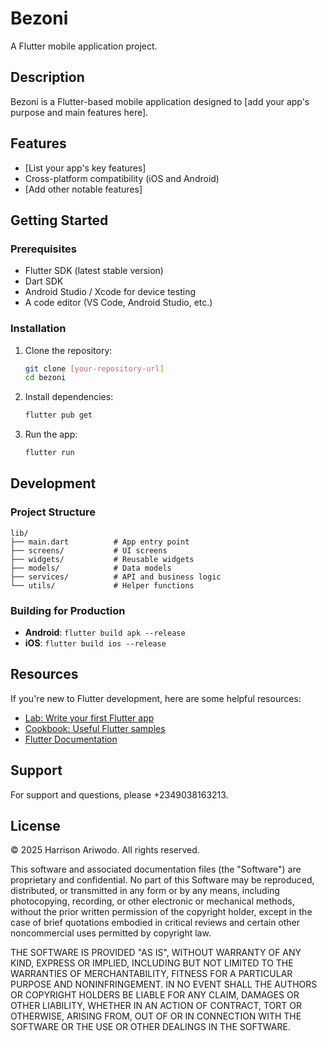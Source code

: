 # Bezoni

A Flutter mobile application project.

## Description

Bezoni is a Flutter-based mobile application designed to [add your app's purpose and main features here].

## Features

- [List your app's key features]
- Cross-platform compatibility (iOS and Android)
- [Add other notable features]

## Getting Started

### Prerequisites

- Flutter SDK (latest stable version)
- Dart SDK
- Android Studio / Xcode for device testing
- A code editor (VS Code, Android Studio, etc.)

### Installation

1. Clone the repository:
   ```bash
   git clone [your-repository-url]
   cd bezoni
   ```

2. Install dependencies:
   ```bash
   flutter pub get
   ```

3. Run the app:
   ```bash
   flutter run
   ```

## Development

### Project Structure

```
lib/
├── main.dart          # App entry point
├── screens/           # UI screens
├── widgets/           # Reusable widgets
├── models/            # Data models
├── services/          # API and business logic
└── utils/             # Helper functions
```

### Building for Production

- **Android**: `flutter build apk --release`
- **iOS**: `flutter build ios --release`

## Resources

If you're new to Flutter development, here are some helpful resources:

- [Lab: Write your first Flutter app](https://docs.flutter.dev/get-started/codelab)
- [Cookbook: Useful Flutter samples](https://docs.flutter.dev/cookbook)
- [Flutter Documentation](https://docs.flutter.dev/)

## Support

For support and questions, please +2349038163213.

## License

© 2025 Harrison Ariwodo. All rights reserved.

This software and associated documentation files (the "Software") are proprietary and confidential. No part of this Software may be reproduced, distributed, or transmitted in any form or by any means, including photocopying, recording, or other electronic or mechanical methods, without the prior written permission of the copyright holder, except in the case of brief quotations embodied in critical reviews and certain other noncommercial uses permitted by copyright law.

THE SOFTWARE IS PROVIDED "AS IS", WITHOUT WARRANTY OF ANY KIND, EXPRESS OR IMPLIED, INCLUDING BUT NOT LIMITED TO THE WARRANTIES OF MERCHANTABILITY, FITNESS FOR A PARTICULAR PURPOSE AND NONINFRINGEMENT. IN NO EVENT SHALL THE AUTHORS OR COPYRIGHT HOLDERS BE LIABLE FOR ANY CLAIM, DAMAGES OR OTHER LIABILITY, WHETHER IN AN ACTION OF CONTRACT, TORT OR OTHERWISE, ARISING FROM, OUT OF OR IN CONNECTION WITH THE SOFTWARE OR THE USE OR OTHER DEALINGS IN THE SOFTWARE.
